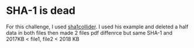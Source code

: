 # SHA-1 is dead

For this challenge, I used [sha1collider](https://github.com/nneonneo/sha1collider).
I used his example and deleted a half data in both files then made 2 files pdf diffenrce but same SHA-1 and 2017KB < file1, file2 < 2018 KB
